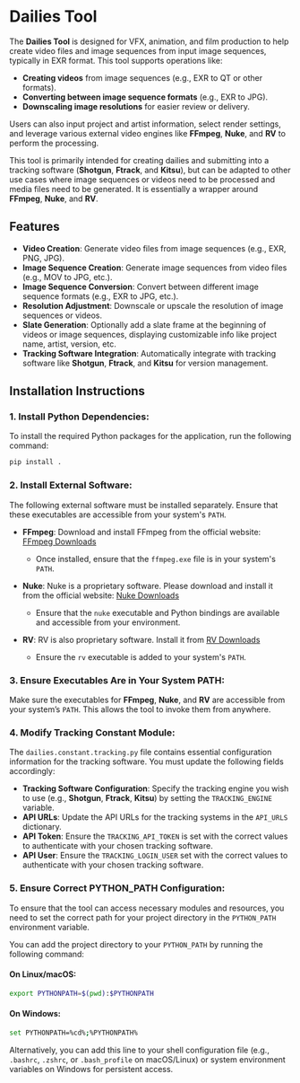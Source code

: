 # Dailies Tool

The **Dailies Tool** is designed for VFX, animation, and film production to help create video files and image sequences from input image sequences, typically in EXR format. This tool supports operations like:

- **Creating videos** from image sequences (e.g., EXR to QT or other formats).
- **Converting between image sequence formats** (e.g., EXR to JPG).
- **Downscaling image resolutions** for easier review or delivery.

Users can also input project and artist information, select render settings, and leverage various external video engines like **FFmpeg**, **Nuke**, and **RV** to perform the processing.

This tool is primarily intended for creating dailies and submitting into a tracking software (**Shotgun**, **Ftrack**, and **Kitsu**), but can be adapted to other use cases where image sequences or videos need to be processed and media files need to be generated. It is essentially a wrapper around **FFmpeg**, **Nuke**, and **RV**.

## Features

- **Video Creation**: Generate video files from image sequences (e.g., EXR, PNG, JPG).
- **Image Sequence Creation**: Generate image sequences from video files (e.g., MOV to JPG, etc.).
- **Image Sequence Conversion**: Convert between different image sequence formats (e.g., EXR to JPG, etc.).
- **Resolution Adjustment**: Downscale or upscale the resolution of image sequences or videos.
- **Slate Generation**: Optionally add a slate frame at the beginning of videos or image sequences, displaying customizable info like project name, artist, version, etc.
- **Tracking Software Integration**: Automatically integrate with tracking software like **Shotgun**, **Ftrack**, and **Kitsu** for version management.

## Installation Instructions

### 1. **Install Python Dependencies**:
To install the required Python packages for the application, run the following command:

```bash
pip install .
```

### 2. **Install External Software**:
The following external software must be installed separately. Ensure that these executables are accessible from your system's `PATH`.

- **FFmpeg**: Download and install FFmpeg from the official website: [FFmpeg Downloads](https://ffmpeg.org/download.html)
  - Once installed, ensure that the `ffmpeg.exe` file is in your system's `PATH`.

- **Nuke**: Nuke is a proprietary software. Please download and install it from the official website: [Nuke Downloads](https://www.foundry.com/products/nuke)
  - Ensure that the `nuke` executable and Python bindings are available and accessible from your environment.

- **RV**: RV is also proprietary software. Install it from [RV Downloads](https://www.autodesk.com/products/flow-production-tracking/rv)
  - Ensure the `rv` executable is added to your system's `PATH`.

### 3. **Ensure Executables Are in Your System PATH**:
Make sure the executables for **FFmpeg**, **Nuke**, and **RV** are accessible from your system’s `PATH`. This allows the tool to invoke them from anywhere.

### 4. **Modify Tracking Constant Module**:
The `dailies.constant.tracking.py` file contains essential configuration information for the tracking software. You must update the following fields accordingly:

- **Tracking Software Configuration**: Specify the tracking engine you wish to use (e.g., **Shotgun**, **Ftrack**, **Kitsu**) by setting the `TRACKING_ENGINE` variable.
- **API URLs**: Update the API URLs for the tracking systems in the `API_URLS` dictionary.
- **API Token**: Ensure the `TRACKING_API_TOKEN` is set with the correct values to authenticate with your chosen tracking software.
- **API User**: Ensure the `TRACKING_LOGIN_USER` set with the correct values to authenticate with your chosen tracking software.

### 5. **Ensure Correct PYTHON_PATH Configuration:**
To ensure that the tool can access necessary modules and resources, you need to set the correct path for your project directory in the `PYTHON_PATH` environment variable.

You can add the project directory to your `PYTHON_PATH` by running the following command:

#### On Linux/macOS:

```bash
export PYTHONPATH=$(pwd):$PYTHONPATH
```

#### On Windows:

```bash
set PYTHONPATH=%cd%;%PYTHONPATH%
```

Alternatively, you can add this line to your shell configuration file (e.g., `.bashrc`, `.zshrc`, or `.bash_profile` on macOS/Linux) or system environment variables on Windows for persistent access.
